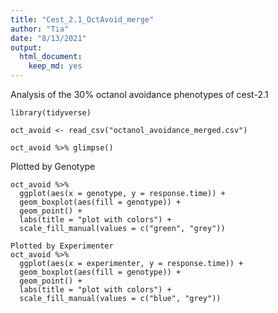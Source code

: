 ```yaml
---
title: "Cest_2.1_OctAvoid_merge"
author: "Tia"
date: "8/13/2021"
output: 
  html_document: 
    keep_md: yes
---
```

Analysis of the 30% octanol avoidance phenotypes of cest-2.1

```{r}
library(tidyverse)

oct_avoid <- read_csv("octanol_avoidance_merged.csv")
```

```{r}
oct_avoid %>% glimpse()
```

Plotted by Genotype
```{r}
oct_avoid %>%
  ggplot(aes(x = genotype, y = response.time)) +
  geom_boxplot(aes(fill = genotype)) +
  geom_point() +
  labs(title = "plot with colors") +
  scale_fill_manual(values = c("green", "grey"))
```

```{r}
Plotted by Experimenter
oct_avoid %>%
  ggplot(aes(x = experimenter, y = response.time)) +
  geom_boxplot(aes(fill = genotype)) +
  geom_point() +
  labs(title = "plot with colors") +
  scale_fill_manual(values = c("blue", "grey"))
```




